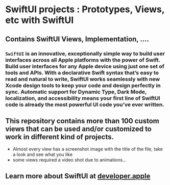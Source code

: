 # SwiftUI projects : Prototypes, Views, etc with SwiftUI

## Contains SwiftUI Views, Implementation, ....


### `SwiftUI` is an innovative, exceptionally simple way to build user interfaces across all Apple platforms with the power of Swift. Build user interfaces for any Apple device using just one set of tools and APIs. With a declarative Swift syntax that’s easy to read and natural to write, SwiftUI works seamlessly with new Xcode design tools to keep your code and design perfectly in sync. Automatic support for Dynamic Type, Dark Mode, localization, and accessibility means your first line of SwiftUI code is already the most powerful UI code you’ve ever written.


## This repository contains more than 100 custom views that can be used and/or customized to work in different kind of projects.
* Almost every view has a screenshot image with the title of the file, take a look and see what you like
* some views required a video shot due to animations...

## Learn more about SwiftUI at [developer.apple](https://developer.apple.com/xcode/swiftui/)


